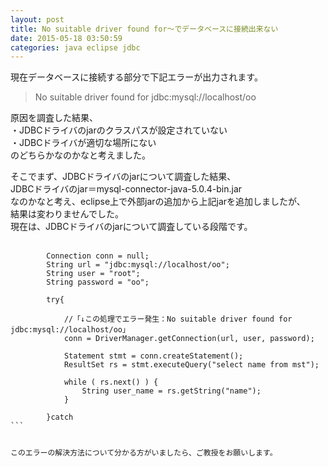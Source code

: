 ```yaml
---
layout: post
title: No suitable driver found for～でデータベースに接続出来ない
date: 2015-05-18 03:50:59
categories: java eclipse jdbc
---
```

<p>現在データベースに接続する部分で下記エラーが出力されます。 </p>

<blockquote>
  <p>No suitable driver found for jdbc:mysql://localhost/oo</p>
</blockquote>

<p>原因を調査した結果、<br>
・JDBCドライバのjarのクラスパスが設定されていない<br>
・JDBCドライバが適切な場所にない<br>
のどちらかなのかなと考えました。</p>

<p>そこでまず、JDBCドライバのjarについて調査した結果、<br>
JDBCドライバのjar＝mysql-connector-java-5.0.4-bin.jar<br>
なのかなと考え、eclipse上で外部jarの追加から上記jarを追加しましたが、<br>
結果は変わりませんでした。<br>
現在は、JDBCドライバのjarについて調査している段階です。</p>



<pre class="lang-js prettyprint-override"><code>　
        Connection conn = null;
        String url = "jdbc:mysql://localhost/oo";
        String user = "root";
        String password = "oo";

        try{

            //「↓この処理でエラー発生：No suitable driver found for jdbc:mysql://localhost/oo」
            conn = DriverManager.getConnection(url, user, password);

            Statement stmt = conn.createStatement();
            ResultSet rs = stmt.executeQuery("select name from mst");

            while ( rs.next() ) {
                String user_name = rs.getString("name");
            }

        }catch 
```

<p>このエラーの解決方法について分かる方がいましたら、ご教授をお願いします。</p>
